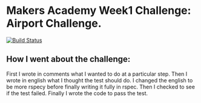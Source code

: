 Makers Academy Week1 Challenge: Airport Challenge.
==================================================
[![Build Status](https://travis-ci.org/rjlynch/airport_challenge.svg?branch=master)](https://travis-ci.org/rjlynch/airport_challenge)

How I went about the challenge:
-------------------------------
First I wrote in comments what I wanted to do at a particular step.
Then I wrote in english what I thought the test should do.
I changed the english to be more rspecy before finally writing it fully in rspec.
Then I checked to see if the test failed.
Finally I wrote the code to pass the test.

